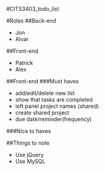 #CITS3403_todo_list

#Roles
##Back-end
- Jon 
- Alvar

##Front-end
- Patrick
- Alex

##Front-end
###Must haves
- add/edit/delete new list
- show that tasks are completed
- left panel project names (shared)
- create shared project
- due date/reminder(frequency)

###Nice to haves

##Things to note
- Use jQuery
- Use MySQL
